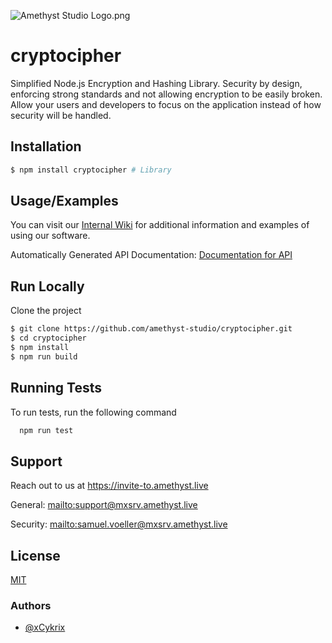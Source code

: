 
![Amethyst Studio Logo.png](https://raw.githubusercontent.com/amethyst-studio/cryptocipher/main/.github/.asset/logo.png)


# cryptocipher

Simplified Node.js Encryption and Hashing Library. Security by design, enforcing strong standards and not allowing encryption to be easily broken. Allow your users and developers to focus on the application instead of how security will be handled.


## Installation

```bash
$ npm install cryptocipher # Library
```

## Usage/Examples

You can visit our [Internal Wiki](https://github.com/amethyst-studio/cryptocipher/wiki) for additional information and examples of using our software.

Automatically Generated API Documentation: [Documentation for API](https://amethyst-studio.github.io/cryptocipher/index.html)


## Run Locally

Clone the project

```bash
$ git clone https://github.com/amethyst-studio/cryptocipher.git
$ cd cryptocipher
$ npm install
$ npm run build
```


## Running Tests

To run tests, run the following command

```bash
  npm run test
```


## Support

Reach out to us at https://invite-to.amethyst.live

General: [mailto:support@mxsrv.amethyst.live](mailto:support@mxsrv.amethyst.live)

Security: [mailto:samuel.voeller@mxsrv.amethyst.live](mailto:samuel.voeller@mxsrv.amethyst.live)


## License

[MIT](https://choosealicense.com/licenses/mit/)


### Authors

- [@xCykrix](https://www.github.com/xCykrix)
